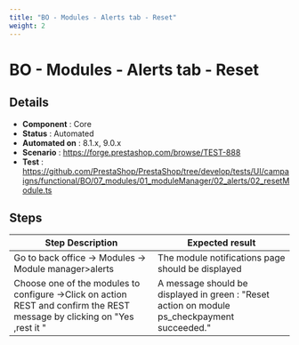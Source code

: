 ```yaml
---
title: "BO - Modules - Alerts tab - Reset"
weight: 2
---
```


# BO - Modules - Alerts tab - Reset
## Details
* **Component** : Core
* **Status** : Automated
* **Automated on** : 8.1.x, 9.0.x
* **Scenario** : https://forge.prestashop.com/browse/TEST-888
* **Test** : https://github.com/PrestaShop/PrestaShop/tree/develop/tests/UI/campaigns/functional/BO/07_modules/01_moduleManager/02_alerts/02_resetModule.ts

## Steps
| Step Description | Expected result |
| ----- | ----- |
| Go to back office -> Modules -> Module manager>alerts | The module notifications page should be displayed |
| Choose one of the modules to configure ->Click on action REST and confirm the REST  message by clicking on "Yes ,rest it " | A message should be displayed in green : "Reset action on module ps_checkpayment succeeded." |
